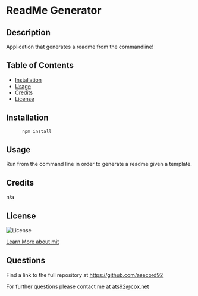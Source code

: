 # ReadMe Generator

  ## Description
  Application that generates a readme from the commandline!
  ## Table of Contents

  * [Installation](#installation)
  * [Usage](#usage)
  * [Credits](#credits)
  * [License](#license)
  
  ## Installation
  
          npm install

  ## Usage

  Run from the command line in order to generate a readme given a template.

  ## Credits

  n/a

  

  
  ## License
  
  
 ![License](https://img.shields.io/badge/licenseName-mit-blue.svg)

  [Learn More about mit](https://choosealicense.com/licenses/mit)


  ## Questions

  Find a link to the full repository at https://github.com/asecord92

  For further questions please contact me at [ats92@cox.net](mailto:ats92@cox.net)

